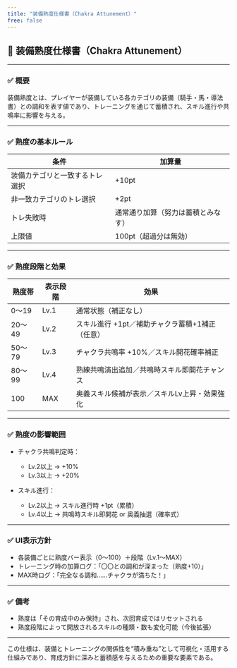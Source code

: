 ```yaml
---
title: "装備熟度仕様書（Chakra Attunement）"
free: false
---
```


## 🧘 装備熟度仕様書（Chakra Attunement）

---

### ✅ 概要

装備熟度とは、プレイヤーが装備している各カテゴリの装備（騎手・馬・導法書）との調和を表す値であり、トレーニングを通じて蓄積され、スキル進行や共鳴率に影響を与える。

---

### ✅ 熟度の基本ルール

| 条件              | 加算量               |
| --------------- | ----------------- |
| 装備カテゴリと一致するトレ選択 | +10pt             |
| 非一致カテゴリのトレ選択    | +2pt              |
| トレ失敗時           | 通常通り加算（努力は蓄積とみなす） |
| 上限値             | 100pt（超過分は無効）     |

---

### ✅ 熟度段階と効果

| 熟度帯   | 表示段階 | 効果                          |
| ----- | ---- | --------------------------- |
| 0〜19  | Lv.1 | 通常状態（補正なし）                  |
| 20〜49 | Lv.2 | スキル進行 +1pt／補助チャクラ蓄積+1補正（任意） |
| 50〜79 | Lv.3 | チャクラ共鳴率 +10%／スキル開花確率補正      |
| 80〜99 | Lv.4 | 熟練共鳴演出追加／共鳴時スキル即開花チャンス      |
| 100   | MAX  | 奥義スキル候補が表示／スキルLv上昇・効果強化     |

---

### ✅ 熟度の影響範囲

* チャクラ共鳴判定時：

  * Lv.2以上 → +10%
  * Lv.3以上 → +20%
* スキル進行：

  * Lv.2以上 → スキル進行時 +1pt（累積）
  * Lv.4以上 → 共鳴時スキル即開花 or 奥義抽選（確率式）

---

### ✅ UI表示方針

* 各装備ごとに熟度バー表示（0〜100）＋段階（Lv.1〜MAX）
* トレーニング時の加算ログ：「〇〇との調和が深まった（熟度+10）」
* MAX時ログ：「完全なる調和……チャクラが満ちた！」

---

### ✅ 備考

* 熟度は「その育成中のみ保持」され、次回育成ではリセットされる
* 熟度段階によって開放されるスキルの種類・数も変化可能（今後拡張）

---

この仕様は、装備とトレーニングの関係性を“積み重ね”として可視化・活用する仕組みであり、育成方針に深みと蓄積感を与えるための重要な要素である。